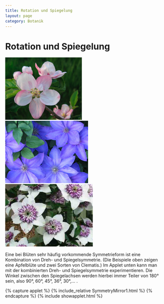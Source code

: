 ```yaml
---
title: Rotation und Spiegelung
layout: page
category: Botanik
---
```

# Rotation und Spiegelung
![](images/BotanikA3/Apfelbluete.png)
![](images/BotanikA3/ClematisX.png)
![](images/BotanikA3/Clematis2X.png)

Eine bei Blüten sehr häufig vorkommende Symmetrieform ist eine Kombination von Dreh- und Spiegelsymmetrie.
(Die Beispiele oben zeigen eine Apfelblüte und zwei Sorten von Clematis.) Im Applet unten kann man mit
der kombinierten Dreh- und Spiegelsymmetrie experimentieren. Die Winkel zwischen den Spiegelachsen
werden hierbei immer Teiler von 180° sein, also 90°, 60°, 45°, 36°, 30°,... .

{% capture applet %} {% include_relative SymmetryMirror1.html %} {% endcapture %}
{% include showapplet.html %}

